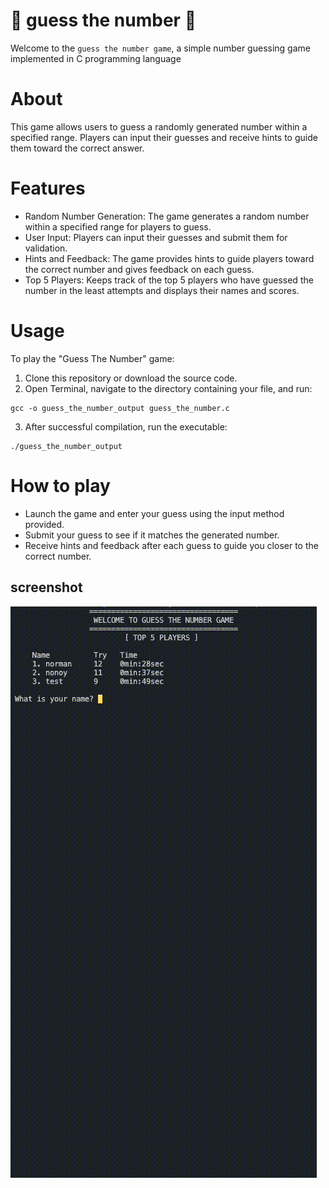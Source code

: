# 🎲 guess the number 🎰
Welcome to the ``guess the number game``, a simple number guessing game implemented in C programming language

# About
This game allows users to guess a randomly generated number within a specified range. Players can input their guesses and receive hints to guide them toward the correct answer.

# Features
- Random Number Generation: The game generates a random number within a specified range for players to guess.
- User Input: Players can input their guesses and submit them for validation.
- Hints and Feedback: The game provides hints to guide players toward the correct number and gives feedback on each guess.
- Top 5 Players: Keeps track of the top 5 players who have guessed the number in the least attempts and displays their names and scores.

# Usage
To play the "Guess The Number" game:

1. Clone this repository or download the source code.
2. Open Terminal, navigate to the directory containing your file, and run:
```
gcc -o guess_the_number_output guess_the_number.c
```
3. After successful compilation, run the executable:
```
./guess_the_number_output
```
# How to play
- Launch the game and enter your guess using the input method provided.
- Submit your guess to see if it matches the generated number.
- Receive hints and feedback after each guess to guide you closer to the correct number.

## screenshot
<img src="https://github.com/nixtomalon/guess-the-number/blob/master/screenshot/sample.gif"/>
